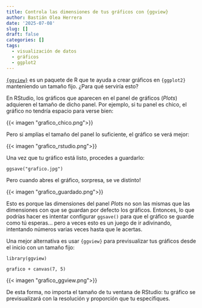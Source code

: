 ```yaml
---
title: Controla las dimensiones de tus gráficos con {ggview}
author: Bastián Olea Herrera
date: '2025-07-08'
slug: []
draft: false
categories: []
tags:
  - visualización de datos
  - gráficos
  - ggplot2
---
```


[`{ggview}`](https://github.com/idmn/ggview) es un paquete de R que te ayuda a crear gráficos en `{ggplot2}` manteniendo un tamaño fijo. ¿Para qué serviría esto?

En RStudio, los gráficos que aparecen en el panel de gráficos (_Plots_) adquieren el tamaño de dicho panel. Por ejemplo, si tu panel es chico, el gráfico no tendría espacio para verse bien:


{{< imagen "grafico_chico.png">}}

Pero si amplías el tamaño del panel lo suficiente, el gráfico se verá mejor:

{{< imagen "grafico_rstudio.png">}}

Una vez que tu gráfico está listo, procedes a guardarlo:
```{r}
ggsave("grafico.jpg")
```

Pero cuando abres el gráfico, sorpresa, se ve distinto!

{{< imagen "grafico_guardado.png">}}

Esto es porque las dimensiones del panel _Plots_ no son las mismas que las dimensiones con que se guardan por defecto los gráficos. Entonces, lo que podrías hacer es intentar configurar `ggsave()` para que el gráfico se guarde como tú esperas... pero a veces esto es un juego de ir adivinando, intentando números varias veces hasta que le acertas.

Una mejor alternativa es usar `{ggview}` para previsualizar tus gráficos desde el inicio con un tamaño fijo:

```{r}
library(ggview)

grafico + canvas(7, 5)
```

{{< imagen "grafico_ggview.png">}}

De esta forma, no importa el tamaño de tu ventana de RStudio: tu gráfico se previsualizará con la resolución y proporción que tu especifiques.